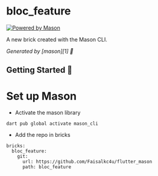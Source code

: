 # bloc_feature

[![Powered by Mason](https://img.shields.io/endpoint?url=https%3A%2F%2Ftinyurl.com%2Fmason-badge)](https://github.com/felangel/mason)

A new brick created with the Mason CLI.

_Generated by [mason][1] 🧱_

## Getting Started 🚀

# Set up Mason

- Activate the mason library

```
dart pub global activate mason_cli
```

- Add the repo in bricks

```
bricks:
  bloc_feature:
    git:
      url: https://github.com/Faisalkc4u/flutter_mason
      path: bloc_feature
```
